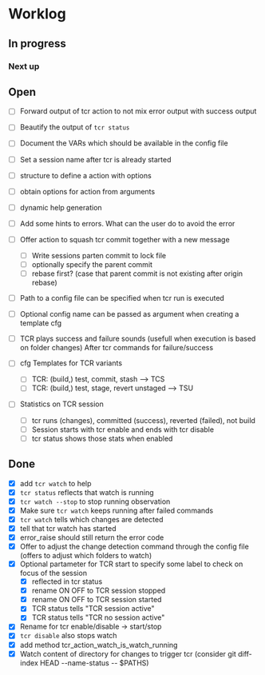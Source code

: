 # Worklog

## In progress

### Next up

## Open

* [ ] Forward output of tcr action to not mix error output with success output

* [ ] Beautify the output of `tcr status`

* [ ] Document the VARs which should be available in the config file

* [ ] Set a session name after tcr is already started

* [ ] structure to define a action with options
* [ ] obtain options for action from arguments
* [ ] dynamic help generation

* [ ] Add some hints to errors. What can the user do to avoid the error

* [ ] Offer action to squash tcr commit together with a new message
  * [ ] Write sessions parten commit to lock file
  * [ ] optionally specify the parent commit
  * [ ] rebase first? (case that parent commit is not existing after origin rebase)

* [ ] Path to a config file can be specified when tcr run is executed
* [ ] Optional config name can be passed as argument when creating a template cfg

* [ ] TCR plays success and failure sounds (usefull when execution is based on folder changes) After tcr commands for failure/success

* [ ] cfg Templates for TCR variants
  * [ ] TCR: (build,) test, commit, stash --> TCS
  * [ ] TCR: (build,) test, stage, revert unstaged --> TSU

* [ ] Statistics on TCR session
  * [ ] tcr runs (changes), committed (success), reverted (failed), not build
  * [ ] Session starts with tcr enable and ends with tcr disable
  * [ ] tcr status shows those stats when enabled

## Done

* [x] add `tcr watch` to help
* [x] `tcr status` reflects that watch is running
* [x] `tcr watch --stop` to stop running observation
* [x] Make sure `tcr watch` keeps running after failed commands
* [x] `tcr watch` tells which changes are detected
* [x] tell that tcr watch has started
* [x] error_raise should still return the error code
* [x] Offer to adjust the change detection command through the config file (offers to adjust which folders to watch)
* [x] Optional partameter for TCR start to specify some label to check on focus of the session
  * [x] reflected in tcr status
  * [x] rename ON OFF to TCR <name> session stopped
  * [x] rename ON OFF to TCR <name> session started
  * [x] TCR status tells "TCR session <name> active"
  * [x] TCR status tells "TCR no session active"
* [x] Rename for tcr enable/disable -> start/stop
* [x] `tcr disable` also stops watch
* [x] add method tcr_action_watch_is_watch_running
* [x] Watch content of directory for changes to trigger tcr (consider git diff-index HEAD  --name-status -- $PATHS)
